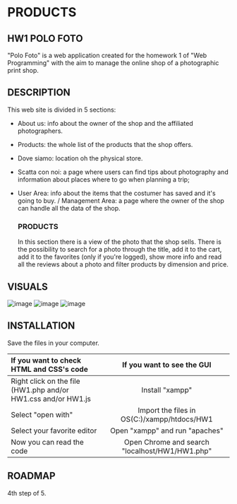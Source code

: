 # PRODUCTS

## HW1 POLO FOTO
"Polo Foto" is a web application created for the homework 1 of "Web Programming" with the aim to manage the online shop of a photographic print shop.

## DESCRIPTION
This web site is divided in 5 sections:
- About us: info about the owner of the shop and the affiliated photographers.
- Products: the whole list of the products that the shop offers.
- Dove siamo: location oh the physical store.
- Scatta con noi: a page where users can find tips about photography and information about places where to go when planning a trip;
- User Area: info about the items that the costumer has saved and it's going to buy. / Management Area: a page where the owner of the shop can handle all the data of the shop.

    ### PRODUCTS
    In this section there is a view of the photo that the shop sells. 
    There is the possibility to search for a photo through the title, add it to the cart, add it to the favorites (only if you're logged), show more info and read all the reviews about a photo and filter products by dimension and price.
    

## VISUALS

![image](https://user-images.githubusercontent.com/79788825/119382506-62ab4180-bcc2-11eb-8049-c7f6a4eb67ba.png)
![image](https://user-images.githubusercontent.com/79788825/119382528-6d65d680-bcc2-11eb-92c0-947fc9b6a3e8.png)
![image](https://user-images.githubusercontent.com/79788825/119382566-7e164c80-bcc2-11eb-95e6-439f3f5ff133.png)



## INSTALLATION

 Save the files in your computer.
 
|  If you want to check HTML and CSS's code | If you want to see the GUI |
|:--------------|:-------------:|
| Right click on the file (HW1.php and/or HW1.css and/or HW1.js |  Install "xampp" |
| Select "open with" | Import the files in OS(C:)/xampp/htdocs/HW1 |
| Select your favorite editor | Open "xampp" and run "apaches" |
| Now you can read the code | Open Chrome and search "localhost/HW1/HW1.php" |

## ROADMAP
4th step of 5.
